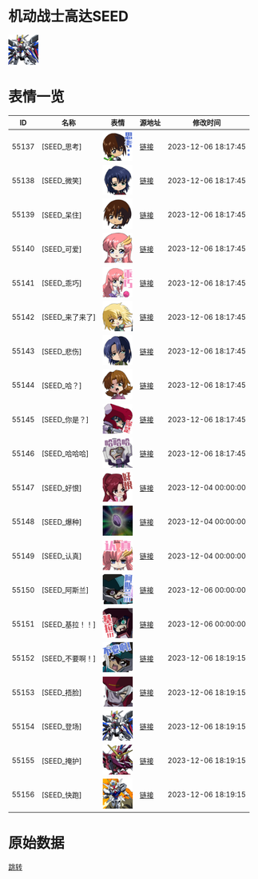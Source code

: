 # 机动战士高达SEED

<img src="./cover.png" height="60" alt="cover" />

# 表情一览

|ID|名称|表情|源地址|修改时间|
|----|----|----|----|----|
|55137|[SEED_思考]|<img src="./pic/055137_%5BSEED_思考%5D.png" height="60" alt="思考"/>|[链接](https://i0.hdslb.com/bfs/emote/12b37b4140461c5aad5b52a2610981812b22130f.png)|2023-12-06 18:17:45|
|55138|[SEED_微笑]|<img src="./pic/055138_%5BSEED_微笑%5D.png" height="60" alt="微笑"/>|[链接](https://i0.hdslb.com/bfs/emote/c1e987cf7a474925ab3a5ae0968f2b76cbb8e3b0.png)|2023-12-06 18:17:45|
|55139|[SEED_呆住]|<img src="./pic/055139_%5BSEED_呆住%5D.png" height="60" alt="呆住"/>|[链接](https://i0.hdslb.com/bfs/emote/72973a6d75fbd90290173a7aaa9b206a5d94993d.png)|2023-12-06 18:17:45|
|55140|[SEED_可爱]|<img src="./pic/055140_%5BSEED_可爱%5D.png" height="60" alt="可爱"/>|[链接](https://i0.hdslb.com/bfs/emote/0e3ee7626dccbd1d7c1db7f872fffc1072cfabe4.png)|2023-12-06 18:17:45|
|55141|[SEED_乖巧]|<img src="./pic/055141_%5BSEED_乖巧%5D.png" height="60" alt="乖巧"/>|[链接](https://i0.hdslb.com/bfs/emote/4e5979a328ec4dce19416311ec34a595a354587e.png)|2023-12-06 18:17:45|
|55142|[SEED_来了来了]|<img src="./pic/055142_%5BSEED_来了来了%5D.png" height="60" alt="来了来了"/>|[链接](https://i0.hdslb.com/bfs/emote/3a6381ecf633c053626a602087aeacf137a2e3bd.png)|2023-12-06 18:17:45|
|55143|[SEED_悲伤]|<img src="./pic/055143_%5BSEED_悲伤%5D.png" height="60" alt="悲伤"/>|[链接](https://i0.hdslb.com/bfs/emote/4ce6ea51a88b2137b008741526fc312c71190351.png)|2023-12-06 18:17:45|
|55144|[SEED_哈？]|<img src="./pic/055144_%5BSEED_哈？%5D.png" height="60" alt="哈？"/>|[链接](https://i0.hdslb.com/bfs/emote/7b533f1754517faf97abb38f46df1eb5f5928956.png)|2023-12-06 18:17:45|
|55145|[SEED_你是？]|<img src="./pic/055145_%5BSEED_你是？%5D.png" height="60" alt="你是？"/>|[链接](https://i0.hdslb.com/bfs/emote/b525e50a7a6d78be8a13cc2d9cd56542cb28d85c.png)|2023-12-06 18:17:45|
|55146|[SEED_哈哈哈]|<img src="./pic/055146_%5BSEED_哈哈哈%5D.png" height="60" alt="哈哈哈"/>|[链接](https://i0.hdslb.com/bfs/emote/ca450b7b6b9d6d3b9ea1abcc819f689f3f585adf.png)|2023-12-06 18:17:45|
|55147|[SEED_好恨]|<img src="./pic/055147_%5BSEED_好恨%5D.png" height="60" alt="好恨"/>|[链接](https://i0.hdslb.com/bfs/emote/4e2518285ed1e34bcc55bd82ab4911dfcb832ebc.png)|2023-12-04 00:00:00|
|55148|[SEED_爆种]|<img src="./pic/055148_%5BSEED_爆种%5D.png" height="60" alt="爆种"/>|[链接](https://i0.hdslb.com/bfs/emote/f497116c9bdca8837cb9a8afc1944a6f3f90ae2e.png)|2023-12-04 00:00:00|
|55149|[SEED_认真]|<img src="./pic/055149_%5BSEED_认真%5D.png" height="60" alt="认真"/>|[链接](https://i0.hdslb.com/bfs/emote/bb16b76a10490168f858b35fbd2edb93bc2db6b5.png)|2023-12-04 00:00:00|
|55150|[SEED_阿斯兰]|<img src="./pic/055150_%5BSEED_阿斯兰%5D.png" height="60" alt="阿斯兰"/>|[链接](https://i0.hdslb.com/bfs/emote/1b79744d11d4a639c6182b1c09bd21044b01a5db.png)|2023-12-06 00:00:00|
|55151|[SEED_基拉！！]|<img src="./pic/055151_%5BSEED_基拉！！%5D.png" height="60" alt="基拉！！"/>|[链接](https://i0.hdslb.com/bfs/emote/66df615d6d6f990c553271ed0312fedc6069e767.png)|2023-12-06 00:00:00|
|55152|[SEED_不要啊！]|<img src="./pic/055152_%5BSEED_不要啊！%5D.png" height="60" alt="不要啊！"/>|[链接](https://i0.hdslb.com/bfs/emote/28054eef7d2867b85397f5ce1fe1f2e7909da49f.png)|2023-12-06 18:19:15|
|55153|[SEED_捂脸]|<img src="./pic/055153_%5BSEED_捂脸%5D.png" height="60" alt="捂脸"/>|[链接](https://i0.hdslb.com/bfs/emote/b38c2d3778c6a3e841eab6f8ddf53a5b777bd86f.png)|2023-12-06 18:19:15|
|55154|[SEED_登场]|<img src="./pic/055154_%5BSEED_登场%5D.png" height="60" alt="登场"/>|[链接](https://i0.hdslb.com/bfs/emote/1b7c9413517a2db4f9f135d472045b2f3f0fb4d9.png)|2023-12-06 18:19:15|
|55155|[SEED_掩护]|<img src="./pic/055155_%5BSEED_掩护%5D.png" height="60" alt="掩护"/>|[链接](https://i0.hdslb.com/bfs/emote/748b46d86c8b8a1b097e1aeaffb8a6cf419840cc.png)|2023-12-06 18:19:15|
|55156|[SEED_快跑]|<img src="./pic/055156_%5BSEED_快跑%5D.png" height="60" alt="快跑"/>|[链接](https://i0.hdslb.com/bfs/emote/043a0137d3471e2a44952b316161f1b2c6f21110.png)|2023-12-06 18:19:15|

# 原始数据

[跳转](./raw.json)

